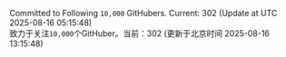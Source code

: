 Committed to Following `10,000` GitHubers. Current: <!-- FOLLOWING_COUNT -->302<!-- FOLLOWING_COUNT --> (Update at UTC <!-- LAST_UPDATED -->2025-08-16 05:15:48<!-- LAST_UPDATED -->)<br>
致力于关注`10,000`个GitHuber。当前：<!-- FOLLOWING_COUNT -->302<!-- FOLLOWING_COUNT --> (更新于北京时间 <!-- LAST_UPDATED_CST -->2025-08-16 13:15:48<!-- LAST_UPDATED_CST -->)

